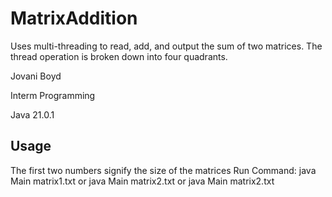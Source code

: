 # MatrixAddition
Uses multi-threading to read, add, and output the sum of two matrices. The thread operation is broken down into four quadrants.

Jovani Boyd

Interm Programming

Java 21.0.1

Usage
-------
The first two numbers signify the size of the matrices
Run Command:
  java Main matrix1.txt
  or
  java Main matrix2.txt
  or
  java Main matrix2.txt
